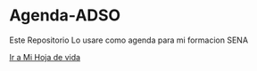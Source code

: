 # Agenda-ADSO
Este Repositorio Lo usare como agenda para mi formacion SENA

[Ir a Mi Hoja de vida](Hojadevida.md)